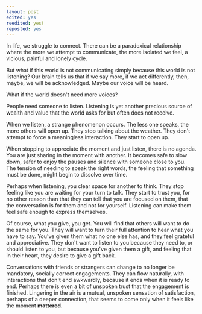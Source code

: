 ```yaml
---
layout: post
edited: yes
reedited: yes!
reposted: yes
---
```


In life, we struggle to connect. There can be a paradoxical relationship where the more we attempt to communicate, the more isolated we feel, a vicious, painful and lonely cycle.

But what if this world is not communicating simply because this world is not listening?
Our brain tells us that if we say more, if we act differently,
then, maybe, we will be acknowledged. Maybe our voice will be heard.

What if the world doesn't need more voices?

People need someone to listen. Listening is yet another precious source of wealth and value that the world asks for but
often does not receive.

When we listen, a strange phenomenon occurs. The less one speaks, the more others will open up. They stop talking about the weather. They don't attempt to force a meaningless interaction. They start to open up.

When stopping to appreciate the moment and just listen, there is no agenda. You are just sharing in the moment with another. It becomes safe to slow down, safer to enjoy the pauses and silence with someone close to you. The tension of needing to speak the right words, the feeling that something must be done, might begin to dissolve over time.

Perhaps when listening, you clear space for another to think.
They stop feeling like you are waiting for your turn to talk.
They start to trust you, for no other reason than that they can tell
that you are focused on them, that the conversation is for them and
not for yourself. Listening can make them feel safe enough to express themselves.

Of course, what you give, you get. You will find that others will want to do the same for you. They will want to turn their full attention to hear what you have to say. You've given them what no one else has, and they feel grateful and appreciative. They don't want to listen to you because they need to, or should listen to you, but because you've given them a gift, and feeling that in their heart, they desire to give a gift back.



Conversations with friends or strangers can change to no longer be mandatory, socially correct engagements.
They can flow naturally, with interactions that don't end awkwardly, because it ends when it is ready to end. Perhaps there is even a bit of unspoken trust that the engagement is finished. Lingering in the air is a mutual, unspoken sensation of satisfaction, perhaps of a deeper connection, that seems to come only when it feels like the moment
**mattered**.
